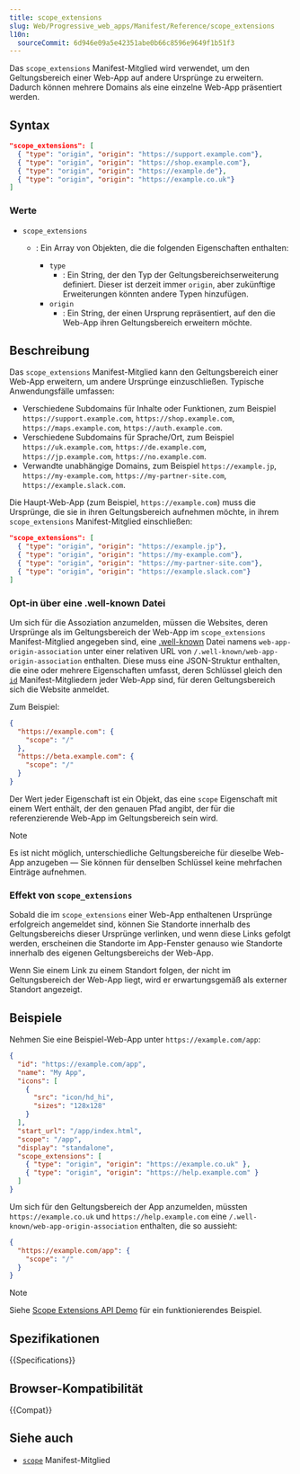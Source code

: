 ```yaml
---
title: scope_extensions
slug: Web/Progressive_web_apps/Manifest/Reference/scope_extensions
l10n:
  sourceCommit: 6d946e09a5e42351abe0b66c8596e9649f1b51f3
---
```


Das `scope_extensions` Manifest-Mitglied wird verwendet, um den Geltungsbereich einer Web-App auf andere Ursprünge zu erweitern. Dadurch können mehrere Domains als eine einzelne Web-App präsentiert werden.

## Syntax

```json
"scope_extensions": [
  { "type": "origin", "origin": "https://support.example.com"},
  { "type": "origin", "origin": "https://shop.example.com"},
  { "type": "origin", "origin": "https://example.de"},
  { "type": "origin", "origin": "https://example.co.uk"}
]
```

### Werte

- `scope_extensions`

  - : Ein Array von Objekten, die die folgenden Eigenschaften enthalten:

    - `type`
      - : Ein String, der den Typ der Geltungsbereichserweiterung definiert. Dieser ist derzeit immer `origin`, aber zukünftige Erweiterungen könnten andere Typen hinzufügen.
    - `origin`
      - : Ein String, der einen Ursprung repräsentiert, auf den die Web-App ihren Geltungsbereich erweitern möchte.

## Beschreibung

Das `scope_extensions` Manifest-Mitglied kann den Geltungsbereich einer Web-App erweitern, um andere Ursprünge einzuschließen. Typische Anwendungsfälle umfassen:

- Verschiedene Subdomains für Inhalte oder Funktionen, zum Beispiel `https://support.example.com`, `https://shop.example.com`, `https://maps.example.com`, `https://auth.example.com`.
- Verschiedene Subdomains für Sprache/Ort, zum Beispiel `https://uk.example.com`, `https://de.example.com`, `https://jp.example.com`, `https://no.example.com`.
- Verwandte unabhängige Domains, zum Beispiel `https://example.jp`, `https://my-example.com`, `https://my-partner-site.com`, `https://example.slack.com`.

Die Haupt-Web-App (zum Beispiel, `https://example.com`) muss die Ursprünge, die sie in ihren Geltungsbereich aufnehmen möchte, in ihrem `scope_extensions` Manifest-Mitglied einschließen:

```json
"scope_extensions": [
  { "type": "origin", "origin": "https://example.jp"},
  { "type": "origin", "origin": "https://my-example.com"},
  { "type": "origin", "origin": "https://my-partner-site.com"},
  { "type": "origin", "origin": "https://example.slack.com"}
]
```

### Opt-in über eine .well-known Datei

Um sich für die Assoziation anzumelden, müssen die Websites, deren Ursprünge als im Geltungsbereich der Web-App im `scope_extensions` Manifest-Mitglied angegeben sind, eine [.well-known](https://en.wikipedia.org/wiki/Well-known_URI) Datei namens `web-app-origin-association` unter einer relativen URL von `/.well-known/web-app-origin-association` enthalten. Diese muss eine JSON-Struktur enthalten, die eine oder mehrere Eigenschaften umfasst, deren Schlüssel gleich den [`id`](/de/docs/Web/Progressive_web_apps/Manifest/Reference/id) Manifest-Mitgliedern jeder Web-App sind, für deren Geltungsbereich sich die Website anmeldet.

Zum Beispiel:

```json
{
  "https://example.com": {
    "scope": "/"
  },
  "https://beta.example.com": {
    "scope": "/"
  }
}
```

Der Wert jeder Eigenschaft ist ein Objekt, das eine `scope` Eigenschaft mit einem Wert enthält, der den genauen Pfad angibt, der für die referenzierende Web-App im Geltungsbereich sein wird.

> [!NOTE]
> Es ist nicht möglich, unterschiedliche Geltungsbereiche für dieselbe Web-App anzugeben — Sie können für denselben Schlüssel keine mehrfachen Einträge aufnehmen.

### Effekt von `scope_extensions`

Sobald die im `scope_extensions` einer Web-App enthaltenen Ursprünge erfolgreich angemeldet sind, können Sie Standorte innerhalb des Geltungsbereichs dieser Ursprünge verlinken, und wenn diese Links gefolgt werden, erscheinen die Standorte im App-Fenster genauso wie Standorte innerhalb des eigenen Geltungsbereichs der Web-App.

Wenn Sie einem Link zu einem Standort folgen, der nicht im Geltungsbereich der Web-App liegt, wird er erwartungsgemäß als externer Standort angezeigt.

## Beispiele

Nehmen Sie eine Beispiel-Web-App unter `https://example.com/app`:

```json
{
  "id": "https://example.com/app",
  "name": "My App",
  "icons": [
    {
      "src": "icon/hd_hi",
      "sizes": "128x128"
    }
  ],
  "start_url": "/app/index.html",
  "scope": "/app",
  "display": "standalone",
  "scope_extensions": [
    { "type": "origin", "origin": "https://example.co.uk" },
    { "type": "origin", "origin": "https://help.example.com" }
  ]
}
```

Um sich für den Geltungsbereich der App anzumelden, müssten `https://example.co.uk` und `https://help.example.com` eine `/.well-known/web-app-origin-association` enthalten, die so aussieht:

```json
{
  "https://example.com/app": {
    "scope": "/"
  }
}
```

> [!NOTE]
> Siehe [Scope Extensions API Demo](https://main-pwa-origin-2.glitch.me/) für ein funktionierendes Beispiel.

## Spezifikationen

{{Specifications}}

## Browser-Kompatibilität

{{Compat}}

## Siehe auch

- [`scope`](/de/docs/Web/Progressive_web_apps/Manifest/Reference/scope) Manifest-Mitglied
